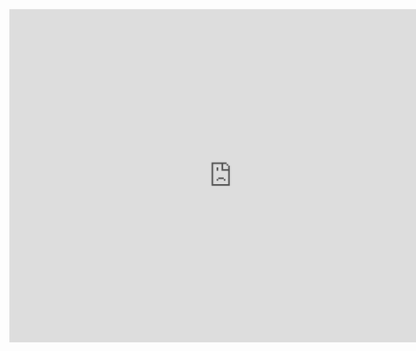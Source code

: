<iframe src="https://calendar.google.com/calendar/embed?src=6ga0b959sghi4furfh0mqt1qgc%40group.calendar.google.com&ctz=Asia%2FTokyo" style="border: 0" width="800" height="600" frameborder="0" scrolling="no"></iframe>
